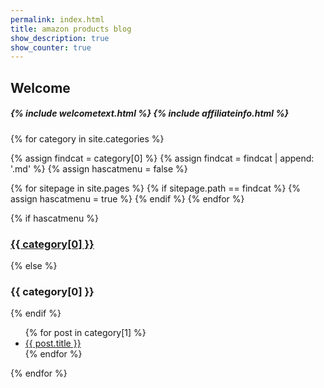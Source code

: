 ```yaml
---
permalink: index.html
title: amazon products blog
show_description: true
show_counter: true
---
```


## Welcome

<h5>
{% include welcometext.html %}
{% include affiliateinfo.html %}
</h5>

{% for category in site.categories %}

{% assign findcat = category[0] %}
{% assign findcat = findcat | append: '.md' %}
{% assign hascatmenu = false %}

{% for sitepage in site.pages %}
    {% if sitepage.path == findcat %}
	{% assign hascatmenu = true %}
    {% endif %}
{% endfor %}

{% if hascatmenu %}
<h3><a href="/{{ category[0] }}.html">{{ category[0] }}</a></h3>
{% else %}
 <h3>{{ category[0] }}</h3>
{% endif %}
  <ul>
    {% for post in category[1] %}
      <li><a href="{{ post.url }}">{{ post.title }}</a></li>
    {% endfor %}
  </ul>
{% endfor %}

